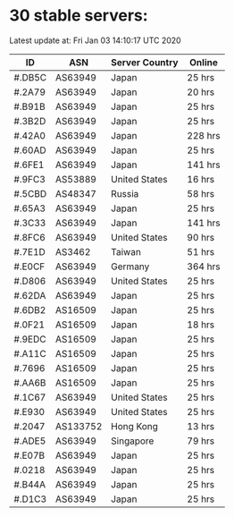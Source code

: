 # 30 stable servers:

Latest update at: Fri Jan 03 14:10:17 UTC 2020

| ID | ASN | Server Country | Online |
| -- | --- | -------------- | ------ |
| #.DB5C | AS63949 | Japan | 25 hrs |
| #.2A79 | AS63949 | Japan | 20 hrs |
| #.B91B | AS63949 | Japan | 25 hrs |
| #.3B2D | AS63949 | Japan | 25 hrs |
| #.42A0 | AS63949 | Japan | 228 hrs |
| #.60AD | AS63949 | Japan | 25 hrs |
| #.6FE1 | AS63949 | Japan | 141 hrs |
| #.9FC3 | AS53889 | United States | 16 hrs |
| #.5CBD | AS48347 | Russia | 58 hrs |
| #.65A3 | AS63949 | Japan | 25 hrs |
| #.3C33 | AS63949 | Japan | 141 hrs |
| #.8FC6 | AS63949 | United States | 90 hrs |
| #.7E1D | AS3462 | Taiwan | 51 hrs |
| #.E0CF | AS63949 | Germany | 364 hrs |
| #.D806 | AS63949 | United States | 25 hrs |
| #.62DA | AS63949 | Japan | 25 hrs |
| #.6DB2 | AS16509 | Japan | 25 hrs |
| #.0F21 | AS16509 | Japan | 18 hrs |
| #.9EDC | AS16509 | Japan | 25 hrs |
| #.A11C | AS16509 | Japan | 25 hrs |
| #.7696 | AS16509 | Japan | 25 hrs |
| #.AA6B | AS16509 | Japan | 25 hrs |
| #.1C67 | AS63949 | United States | 25 hrs |
| #.E930 | AS63949 | United States | 25 hrs |
| #.2047 | AS133752 | Hong Kong | 13 hrs |
| #.ADE5 | AS63949 | Singapore | 79 hrs |
| #.E07B | AS63949 | Japan | 25 hrs |
| #.0218 | AS63949 | Japan | 25 hrs |
| #.B44A | AS63949 | Japan | 25 hrs |
| #.D1C3 | AS63949 | Japan | 25 hrs |


